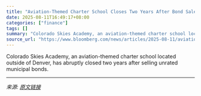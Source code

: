 ```yaml
---
title: "Aviation-Themed Charter School Closes Two Years After Bond Sale"
date: 2025-08-11T16:49:17+08:00
categories: ["finance"]
tags: []
summary: "Colorado Skies Academy, an aviation-themed charter school located outside of Denver, has abruptly closed two years after selling unrated municipal bonds."
source_url: "https://www.bloomberg.com/news/articles/2025-08-11/aviation-themed-charter-school-closes-two-years-after-bond-sale"
---
```


Colorado Skies Academy, an aviation-themed charter school located outside of Denver, has abruptly closed two years after selling unrated municipal bonds.

---

*来源: [原文链接](https://www.bloomberg.com/news/articles/2025-08-11/aviation-themed-charter-school-closes-two-years-after-bond-sale)*
